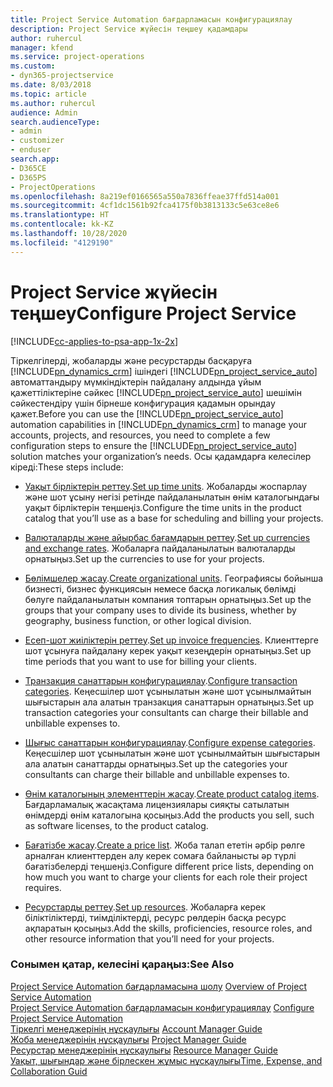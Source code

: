 ```yaml
---
title: Project Service Automation бағдарламасын конфигурациялау
description: Project Service жүйесін теңшеу қадамдары
author: ruhercul
manager: kfend
ms.service: project-operations
ms.custom:
- dyn365-projectservice
ms.date: 8/03/2018
ms.topic: article
ms.author: ruhercul
audience: Admin
search.audienceType:
- admin
- customizer
- enduser
search.app:
- D365CE
- D365PS
- ProjectOperations
ms.openlocfilehash: 8a219ef0166565a550a7836ffeae37ffd514a001
ms.sourcegitcommit: 4cf1dc1561b92fca4175f0b3813133c5e63ce8e6
ms.translationtype: HT
ms.contentlocale: kk-KZ
ms.lasthandoff: 10/28/2020
ms.locfileid: "4129190"
---
```

# <a name="configure-project-service"></a><span data-ttu-id="2092d-103">Project Service жүйесін теңшеу</span><span class="sxs-lookup"><span data-stu-id="2092d-103">Configure Project Service</span></span>

[!INCLUDE[cc-applies-to-psa-app-1x-2x](../includes/cc-applies-to-psa-app-1x-2x.md)]

<span data-ttu-id="2092d-104">Тіркелгілерді, жобаларды және ресурстарды басқаруға [!INCLUDE[pn_dynamics_crm](../includes/pn-dynamics-crm.md)] ішіндегі [!INCLUDE[pn_project_service_auto](../includes/pn-project-service-auto.md)] автоматтандыру мүмкіндіктерін пайдалану алдында ұйым қажеттіліктеріне сәйкес [!INCLUDE[pn_project_service_auto](../includes/pn-project-service-auto.md)] шешімін сәйкестендіру үшін бірнеше конфигурация қадамын орындау қажет.</span><span class="sxs-lookup"><span data-stu-id="2092d-104">Before you can use the [!INCLUDE[pn_project_service_auto](../includes/pn-project-service-auto.md)] automation capabilities in [!INCLUDE[pn_dynamics_crm](../includes/pn-dynamics-crm.md)] to manage your accounts, projects, and resources, you need to complete a few configuration steps to ensure the [!INCLUDE[pn_project_service_auto](../includes/pn-project-service-auto.md)] solution matches your organization’s needs.</span></span> <span data-ttu-id="2092d-105">Осы қадамдарға келесілер кіреді:</span><span class="sxs-lookup"><span data-stu-id="2092d-105">These steps include:</span></span>  
  
-   <span data-ttu-id="2092d-106">[Уақыт бірліктерін реттеу](../psa/set-up-time-units.md).</span><span class="sxs-lookup"><span data-stu-id="2092d-106">[Set up time units](../psa/set-up-time-units.md).</span></span> <span data-ttu-id="2092d-107">Жобаларды жоспарлау және шот ұсыну негізі ретінде пайдаланылатын өнім каталогындағы уақыт бірліктерін теңшеңіз.</span><span class="sxs-lookup"><span data-stu-id="2092d-107">Configure the time units in the product catalog that you’ll use as a base for scheduling and billing your projects.</span></span>  
  
-   <span data-ttu-id="2092d-108">[Валюталарды және айырбас бағамдарын реттеу](../psa/set-up-currencies-exchange-rates.md).</span><span class="sxs-lookup"><span data-stu-id="2092d-108">[Set up currencies and exchange rates](../psa/set-up-currencies-exchange-rates.md).</span></span> <span data-ttu-id="2092d-109">Жобаларға пайдаланылатын валюталарды орнатыңыз.</span><span class="sxs-lookup"><span data-stu-id="2092d-109">Set up the currencies to use for your projects.</span></span>  
  
-   <span data-ttu-id="2092d-110">[Бөлімшелер жасау](../psa/create-organizational-units.md).</span><span class="sxs-lookup"><span data-stu-id="2092d-110">[Create organizational units](../psa/create-organizational-units.md).</span></span> <span data-ttu-id="2092d-111">Географиясы бойынша бизнесті, бизнес функциясын немесе басқа логикалық бөлімді бөлуге пайдаланылатын компания топтарын орнатыңыз.</span><span class="sxs-lookup"><span data-stu-id="2092d-111">Set up the groups that your company uses to divide its business, whether by geography, business function, or other logical division.</span></span>  
  
-   <span data-ttu-id="2092d-112">[Есеп-шот жиіліктерін реттеу](../psa/set-up-invoice-frequencies.md).</span><span class="sxs-lookup"><span data-stu-id="2092d-112">[Set up invoice frequencies](../psa/set-up-invoice-frequencies.md).</span></span> <span data-ttu-id="2092d-113">Клиенттерге шот ұсынуға пайдалану керек уақыт кезеңдерін орнатыңыз.</span><span class="sxs-lookup"><span data-stu-id="2092d-113">Set up time periods that you want to use for billing your clients.</span></span>  
  
-   <span data-ttu-id="2092d-114">[Транзакция санаттарын конфигурациялау](../psa/configure-transaction-categories.md).</span><span class="sxs-lookup"><span data-stu-id="2092d-114">[Configure transaction categories](../psa/configure-transaction-categories.md).</span></span> <span data-ttu-id="2092d-115">Кеңесшілер шот ұсынылатын және шот ұсынылмайтын шығыстарын ала алатын транзакция санаттарын орнатыңыз.</span><span class="sxs-lookup"><span data-stu-id="2092d-115">Set up transaction categories your consultants can charge their billable and unbillable expenses to.</span></span>  
  
-   <span data-ttu-id="2092d-116">[Шығыс санаттарын конфигурациялау](../psa/configure-expense-categories.md).</span><span class="sxs-lookup"><span data-stu-id="2092d-116">[Configure expense categories](../psa/configure-expense-categories.md).</span></span> <span data-ttu-id="2092d-117">Кеңесшілер шот ұсынылатын және шот ұсынылмайтын шығыстарын ала алатын санаттарды орнатыңыз.</span><span class="sxs-lookup"><span data-stu-id="2092d-117">Set up the categories your consultants can charge their billable and unbillable expenses to.</span></span>  
  
-   <span data-ttu-id="2092d-118">[Өнім каталогының элементтерін жасау](../psa/create-product-catalog-items.md).</span><span class="sxs-lookup"><span data-stu-id="2092d-118">[Create product catalog items](../psa/create-product-catalog-items.md).</span></span> <span data-ttu-id="2092d-119">Бағдарламалық жасақтама лицензиялары сияқты сатылатын өнімдерді өнім каталогына қосыңыз.</span><span class="sxs-lookup"><span data-stu-id="2092d-119">Add the products you sell, such as software licenses, to the product catalog.</span></span>  
  
-   <span data-ttu-id="2092d-120">[Бағатізбе жасау](../psa/create-price-list.md).</span><span class="sxs-lookup"><span data-stu-id="2092d-120">[Create a price list](../psa/create-price-list.md).</span></span> <span data-ttu-id="2092d-121">Жоба талап ететін әрбір рөлге арналған клиенттерден алу керек сомаға байланысты әр түрлі бағатізбелерді теңшеңіз.</span><span class="sxs-lookup"><span data-stu-id="2092d-121">Configure different price lists, depending on how much you want to charge your clients for each role their project requires.</span></span>  
  
-   <span data-ttu-id="2092d-122">[Ресурстарды реттеу](../psa/set-up-resources.md).</span><span class="sxs-lookup"><span data-stu-id="2092d-122">[Set up resources](../psa/set-up-resources.md).</span></span> <span data-ttu-id="2092d-123">Жобаларға керек біліктіліктерді, тиімділіктерді, ресурс рөлдерін басқа ресурс ақпаратын қосыңыз.</span><span class="sxs-lookup"><span data-stu-id="2092d-123">Add the skills, proficiencies, resource roles, and other resource information that you’ll need for your projects.</span></span>  
  
### <a name="see-also"></a><span data-ttu-id="2092d-124">Сонымен қатар, келесіні қараңыз:</span><span class="sxs-lookup"><span data-stu-id="2092d-124">See Also</span></span>  
 <span data-ttu-id="2092d-125">[Project Service Automation бағдарламасына шолу](../psa/overview.md) </span><span class="sxs-lookup"><span data-stu-id="2092d-125">[Overview of Project Service Automation](../psa/overview.md) </span></span>  
 <span data-ttu-id="2092d-126">[Project Service Automation бағдарламасын конфигурациялау](../psa/configure.md) </span><span class="sxs-lookup"><span data-stu-id="2092d-126">[Configure Project Service Automation](../psa/configure.md) </span></span>  
 <span data-ttu-id="2092d-127">[Тіркелгі менеджерінің нұсқаулығы](../psa/account-manager-guide.md) </span><span class="sxs-lookup"><span data-stu-id="2092d-127">[Account Manager Guide](../psa/account-manager-guide.md) </span></span>  
 <span data-ttu-id="2092d-128">[Жоба менеджерінің нұсқаулығы](../psa/project-manager-guide.md) </span><span class="sxs-lookup"><span data-stu-id="2092d-128">[Project Manager Guide](../psa/project-manager-guide.md) </span></span>  
 <span data-ttu-id="2092d-129">[Ресурстар менеджерінің нұсқаулығы](../psa/resource-manager-guide.md) </span><span class="sxs-lookup"><span data-stu-id="2092d-129">[Resource Manager Guide](../psa/resource-manager-guide.md) </span></span>  
 [<span data-ttu-id="2092d-130">Уақыт, шығындар және бірлескен жұмыс нұсқаулығы</span><span class="sxs-lookup"><span data-stu-id="2092d-130">Time, Expense, and Collaboration Guid</span></span>](../psa/time-expense-collaboration-guide.md)
